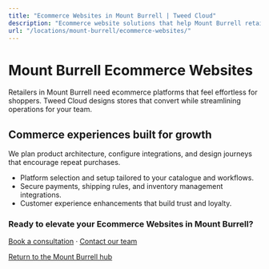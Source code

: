 ```yaml
---
title: "Ecommerce Websites in Mount Burrell | Tweed Cloud"
description: "Ecommerce website solutions that help Mount Burrell retailers sell with confidence."
url: "/locations/mount-burrell/ecommerce-websites/"
---
```


# Mount Burrell Ecommerce Websites

Retailers in Mount Burrell need ecommerce platforms that feel effortless for shoppers. Tweed Cloud designs stores that convert while streamlining operations for your team.

## Commerce experiences built for growth

We plan product architecture, configure integrations, and design journeys that encourage repeat purchases.

- Platform selection and setup tailored to your catalogue and workflows.
- Secure payments, shipping rules, and inventory management integrations.
- Customer experience enhancements that build trust and loyalty.

### Ready to elevate your Ecommerce Websites in Mount Burrell?

[Book a consultation](/consultation/) · [Contact our team](/contact/)

[Return to the Mount Burrell hub](/locations/mount-burrell/)
